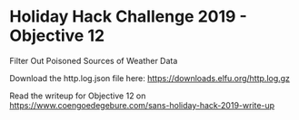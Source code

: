 # Holiday Hack Challenge 2019 - Objective 12
Filter Out Poisoned Sources of Weather Data

Download the http.log.json file here: https://downloads.elfu.org/http.log.gz

Read the writeup for Objective 12 on https://www.coengoedegebure.com/sans-holiday-hack-2019-write-up